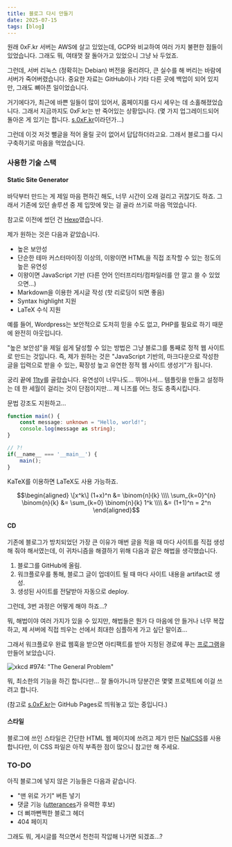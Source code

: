 ```yaml
---
title: 블로그 다시 만들기
date: 2025-07-15
tags: [blog]
---
```


원래 0xF.kr 서버는 AWS에 살고 있었는데, GCP와 비교하여 여러 가지 불편한 점들이 있었습니다.
그래도 뭐, 여태껏 잘 돌아가고 있었으니 그냥 놔 두었죠.

그런데, 서버 리눅스 (정확히는 Debian) 버전을 올리려다, 큰 실수를 해 버리는 바람에 서버가 죽어버렸습니다.
중요한 자료는 GitHub이나 기타 다른 곳에 백업이 되어 있지만, 그래도 뼈아픈 일이었습니다.

거기에다가, 최근에 바쁜 일들이 많이 있어서, 홈페이지를 다시 세우는 데 소홀해졌었습니다.
그래서 지금까지도 0xF.kr는 반 죽어있는 상황입니다. (몇 가지 업그레이드되어 돌아온 게 있기는 합니다. [s.0xF.kr](https://s.0xF.kr)이라던가...)

그런데 이것 저것 뻘글을 적어 올릴 곳이 없어서 답답하더라고요. 그래서 블로그를 다시 구축하기로 마음을 먹었습니다.

### 사용한 기술 스택

#### Static Site Generator

바닥부터 만드는 게 제일 마음 편하긴 해도, 너무 시간이 오래 걸리고 귀찮기도 하죠. 그래서 기존에 있던 솔루션 중 제 입맛에 맞는 걸 골라 쓰기로 마음 먹었습니다.

참고로 이전에 썼던 건 [Hexo](https://hexo.io/)였습니다.

제가 원하는 것은 다음과 같았습니다.

- 높은 보안성
- 단순한 테마 커스터마이징 이상의, 이왕이면 HTML을 직접 조작할 수 있는 정도의 높은 유연성
- 이왕이면 JavaScript 기반 (다른 언어 인터프리터/컴파일러를 안 깔고 쓸 수 있었으면...)
- Markdown을 이용한 게시글 작성 (핫 리로딩이 되면 좋음)
- Syntax highlight 지원
- LaTeX 수식 지원

예를 들어, Wordpress는 보안적으로 도저히 믿을 수도 없고, PHP를 필요로 하기 때문에 완전히 아웃입니다.

"높은 보안성"을 제일 쉽게 달성할 수 있는 방법은 그냥 블로그를 통째로 정적 웹 사이트로 만드는 것입니다.
즉, 제가 원하는 것은 "JavaScript 기반의, 마크다운으로 작성한 글을 입력으로 받을 수 있는, 확장성 높고 유연한 정적 웹 사이트 생성기"가 됩니다.

궁리 끝에 [11ty](https://www.11ty.dev/)를 골랐습니다.
유연성이 너무나도... 뛰어나서... 템플릿을 만들고 설정하는 데 한 세월이 걸리는 것이 단점이지만... 제 니즈를 어느 정도 충족시킵니다.

문법 강조도 지원하고...

```ts
function main() {
    const message: unknown = "Hello, world!";
    console.log(message as string);
}

// ?!
if(__name__ === '__main__') {
    main();
}
```

KaTeX를 이용하면 LaTeX도 사용 가능하죠.

$$\begin{aligned}
\[x^k\] (1+x)^n &= \binom{n}{k} \\\\
\sum_{k=0}^{n} \binom{n}{k} &= \sum_{k=0} \binom{n}{k} 1^k \\\\
&= (1+1)^n = 2^n
\end{aligned}$$

#### CD

기존에 블로그가 방치되었던 가장 큰 이유가 매번 글을 적을 때 마다 사이트를 직접 생성해 줘야 해서였는데, 이 귀차니즘을 해결하기 위해 다음과 같은 해법을 생각했습니다.

1. 블로그를 GitHub에 올림.
2. 워크플로우를 통해, 블로그 글이 업데이트 될 때 마다 사이트 내용을 artifact로 생성.
3. 생성된 사이트를 전달받아 자동으로 deploy.

그런데, 3번 과정은 어떻게 해야 하죠...?

뭐, 해법이야 여러 가지가 있을 수 있지만, 해법들은 뭔가 다 마음에 안 들거나 너무 복잡하고, 제 서버에 직접 띄우는 선에서 최대한 심플하게 가고 싶단 말이죠...

그래서 워크플로우 완료 웹훅을 받으면 아티팩트를 받아 지정된 경로에 푸는 [프로그램](https://github.com/fifteen-kr/lanchanto)을 만들어 보았습니다.

![xkcd \#974: "The General Problem"](https://imgs.xkcd.com/comics/the_general_problem.png)

뭐, 최소한의 기능을 하긴 합니다만... 잘 돌아가니까 당분간은 몇몇 프로젝트에 이걸 쓰려고 합니다.

(참고로 [s.0xF.kr](https://s.0xF.kr/)는 GitHub Pages로 띄워놓고 있는 중입니다.)

#### 스타일

블로그에 쓰인 스타일은 간단한 HTML 웹 페이지에 쓰려고 제가 만든 [NalCSS](https://github.com/123jimin/NalCSS)를 사용합니다만, 이 CSS 파일은 아직 부족한 점이 많으니 참고만 해 주세요.

### TO-DO

아직 블로그에 넣지 않은 기능들은 다음과 같습니다.

- "맨 위로 가기" 버튼 넣기
- 댓글 기능 ([utterances](https://github.com/utterance/utterances)가 유력한 후보)
- 더 삐까뻔쩍한 블로그 헤더
- 404 페이지

그래도 뭐, 게시글를 적으면서 천천히 작압해 나가면 되겠죠...?